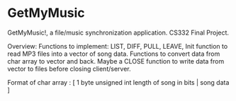 # GetMyMusic
GetMyMusic!, a file/music synchronization application. CS332 Final Project.

Overview: 
Functions to implement: LIST, DIFF, PULL, LEAVE, Init function to read MP3 files into a vector of song data. Functions to convert data from char array to vector and back. Maybe a CLOSE function to write data from vector to files before closing client/server. 

Format of char array : [ 1 byte unsigned int length of song in bits | song data ] 
